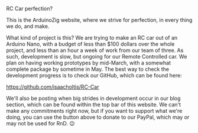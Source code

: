 RC Car perfection?

This is the ArduinoZig website, where we strive for perfection, in every thing we do, and make.

What kind of project is this?
We are trying to make an RC car out of an Arduino Nano, with a budget of less than $100 dollars over the whole project, and less than an hour a week of work from our team of three. As such, development is slow, but ongoing for our Remote Controlled car. We plan on having working prototypes by mid-March, with a somewhat complete package by sometime in May. The best way to check the development progress is to check our GitHub, which can be found here: 

https://github.com/isaacholtis/RC-Car

We'll also be posting when big strides in development occur in our blog section, which can be found within the top bar of this website. We can't make any commitments right now, but if you want to support what we're doing, you can use the button above to donate to our PayPal, which may or may not be used for RnD. 😉
